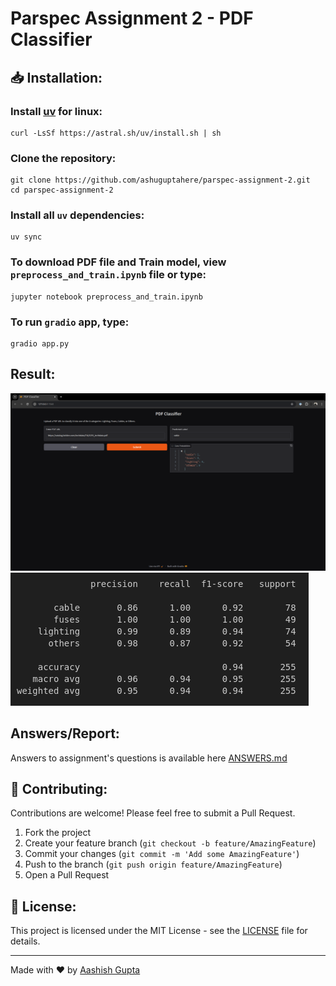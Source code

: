 # Parspec Assignment 2 - PDF Classifier

## 📥 Installation:

### Install [uv](https://docs.astral.sh/uv/getting-started/installation/) for linux:
```
curl -LsSf https://astral.sh/uv/install.sh | sh
```

### Clone the repository:
```
git clone https://github.com/ashuguptahere/parspec-assignment-2.git
cd parspec-assignment-2
```

### Install all `uv` dependencies:
```
uv sync
```

### To download PDF file and Train model, view `preprocess_and_train.ipynb` file or type:
```
jupyter notebook preprocess_and_train.ipynb
```

### To run `gradio` app, type:
```
gradio app.py
```

## Result:
![Result1](assets/screenshot.png)
![Result2](assets/screenshot2.png)

## Answers/Report:
Answers to assignment's questions is available here [ANSWERS.md](ANSWERS.md)

## 🤝 Contributing:

Contributions are welcome! Please feel free to submit a Pull Request.

1. Fork the project
2. Create your feature branch (`git checkout -b feature/AmazingFeature`)
3. Commit your changes (`git commit -m 'Add some AmazingFeature'`)
4. Push to the branch (`git push origin feature/AmazingFeature`)
5. Open a Pull Request

## 📝 License:

This project is licensed under the MIT License - see the [LICENSE](LICENSE) file for details.

---
Made with ❤️ by [Aashish Gupta](https://github.com/ashuguptahere)